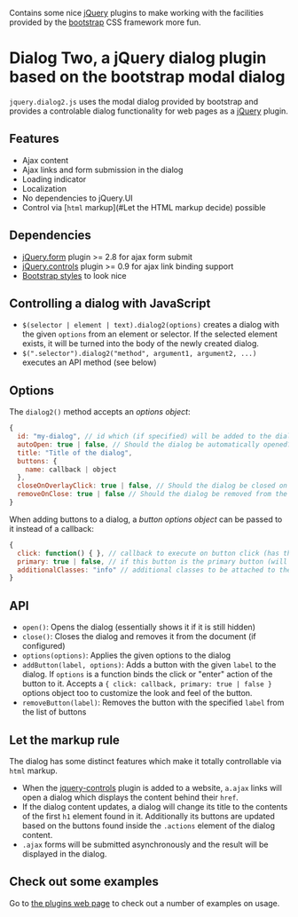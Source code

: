 Contains some nice [jQuery](http://jquery.com) plugins to make working with the facilities provided by the 
[bootstrap](http://twitter.github.com/bootstrap) CSS framework more fun.

Dialog Two, a jQuery dialog plugin based on the bootstrap modal dialog
==========================================================================

`jquery.dialog2.js` uses the modal dialog provided by bootstrap and provides a controlable dialog functionality for web pages as a [jQuery](http://jquery.com) plugin. 

Features
--------

* Ajax content
* Ajax links and form submission in the dialog
* Loading indicator
* Localization
* No dependencies to jQuery.UI
* Control via [`html` markup](#Let the HTML markup decide) possible

Dependencies
------------

* [jQuery.form](http://jquery.malsup.com/form/) plugin >= 2.8 for ajax form submit 
* [jQuery.controls](https://github.com/Nikku/jquery-controls) plugin  >= 0.9 for ajax link binding support
* [Bootstrap styles](http://twitter.github.com/bootstrap) to look nice

Controlling a dialog with JavaScript
-----------

* `$(selector | element | text).dialog2(options)` creates a dialog with the given `options` from an element or selector. If the selected element exists, it will be turned into the body of the newly created dialog.
* `$(".selector").dialog2("method", argument1, argument2, ...)` executes an API method (see below)

Options
-------

The `dialog2()` method accepts an *options object*:

```javascript
{
  id: "my-dialog", // id which (if specified) will be added to the dialog to make it accessible later 
  autoOpen: true | false, // Should the dialog be automatically opened?
  title: "Title of the dialog", 
  buttons: {
    name: callback | object
  }, 
  closeOnOverlayClick: true | false, // Should the dialog be closed on overlay click?
  removeOnClose: true | false // Should the dialog be removed from the document when it is closed?
}
```

When adding buttons to a dialog, a *button options object* can be passed to it instead of a callback:

```javascript
{
  click: function() { }, // callback to execute on button click (has this bound to the dialog)
  primary: true | false, // if this button is the primary button (will be styled accordingly)
  additionalClasses: "info" // additional classes to be attached to the button
}
```

API
---

* `open()`: Opens the dialog (essentially shows it if it is still hidden)
* `close()`: Closes the dialog and removes it from the document (if configured)
* `options(options)`: Applies the given options to the dialog
* `addButton(label, options)`: Adds a button with the given `label` to the dialog. If `options` is a function binds the click or "enter" action of the button to it. Accepts a `{ click: callback, primary: true | false }` options object too to customize the look and feel of the button.
* `removeButton(label)`: Removes the button with the specified `label` from the list of buttons

Let the markup rule
-------------------

The dialog has some distinct features which make it totally controllable via `html` markup. 

* When the [jquery-controls](https://github.com/Nikku/jquery-controls) plugin is added to a website, `a.ajax` links will open a dialog which displays the content behind their `href`.
* If the dialog content updates, a dialog will change its title to the contents of the first `h1` element found in it. Additionally its buttons are updated based on the buttons found inside the `.actions` element of the dialog content. 
* `.ajax` forms will be submitted asynchronously and the result will be displayed in the dialog.

Check out some examples
-----------------------

Go to [the plugins web page](http://nikku.github.com/jquery-bootstrap-scripting/) to check out a number of examples on usage.
